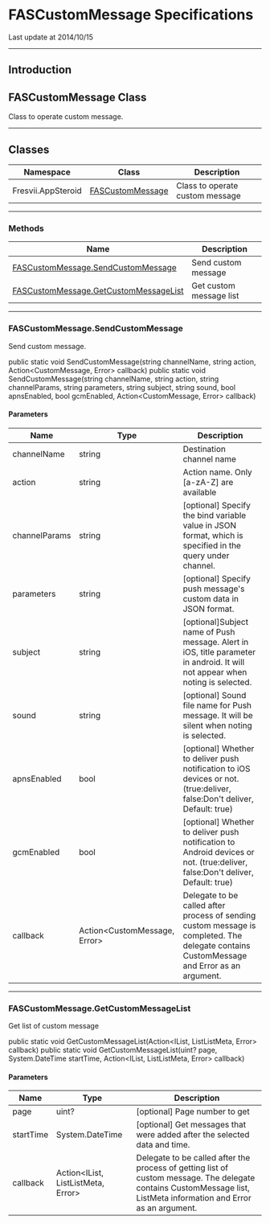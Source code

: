 # FASCustomMessage Specifications

Last update at 2014/10/15

----------

##  Introduction

## <a name ="FASCustomMessage">FASCustomMessage Class</a>
Class to operate custom message.

----------

##  Classes

|Namespace|Class|Description|
|-------|------|-----|
|Fresvii.AppSteroid|[FASCustomMessage](#FASCustomMessage)|Class to operate custom message |

----------

### Methods

|Name|Description|
|------|-----|
|[FASCustomMessage.SendCustomMessage](#FASCustomMessage.SendCustomMessage)| Send custom message|
|[FASCustomMessage.GetCustomMessageList](#FASCustomMessage.GetCustomMessageList)| Get custom message list|

-----------------
### <a name ="FASCustomMessage.SendCustomMessage">FASCustomMessage.SendCustomMessage</a>
Send custom message.

  public static void SendCustomMessage(string channelName, string action, Action<CustomMessage, Error> callback)
  public static void SendCustomMessage(string channelName, string action, string channelParams, string parameters, string subject, string sound, bool apnsEnabled, bool gcmEnabled, Action<CustomMessage, Error> callback)


#### Parameters
|Name|Type|Description|
|------|------|-----|
|channelName|string|Destination channel name|
|action| string |Action name. Only [a-zA-Z] are available |
|channelParams|string| [optional] Specify the bind variable value in JSON format, which is specified in the query under channel.|
|parameters|string|[optional] Specify push message's custom data in JSON format.|
|subject|string|[optional]Subject name of Push message. Alert in iOS, title parameter in android. It will not appear when noting is selected.|
|sound|string|[optional] Sound file name for Push message. It will be silent when noting is selected.|
|apnsEnabled|bool|[optional] Whether to deliver push notification to iOS devices or not. (true:deliver, false:Don't deliver, Default: true)|
|gcmEnabled|bool|[optional] Whether to deliver push notification to Android devices or not. (true:deliver, false:Don't deliver, Default: true)|
|callback|Action<CustomMessage, Error>|Delegate to be called after process of sending custom message is completed. The delegate contains CustomMessage and Error as an argument.|

-----------------
### <a name ="FASCustomMessage.GetCustomMessageList">FASCustomMessage.GetCustomMessageList</a>
Get list of custom message

  public static void GetCustomMessageList(Action<IList<CustomMessage>, ListListMeta, Error> callback)
  public static void GetCustomMessageList(uint? page, System.DateTime startTime, Action<IList<CustomMessage>, ListListMeta, Error> callback)


#### Parameters
|Name|Type|Description|
|------|------|-----|
|page|uint?| [optional] Page number to get|
|startTime|System.DateTime| [optional] Get messages that were added after the selected data and time. |
|callback|Action<IList<CustomMessage>, ListListMeta, Error>|Delegate to be called after the process of getting list of custom message. The delegate contains CustomMessage list, ListMeta information and Error as an argument.|
